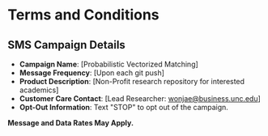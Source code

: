 # Terms and Conditions

## SMS Campaign Details
- **Campaign Name**: [Probabilistic Vectorized Matching]
- **Message Frequency**: [Upon each git push]
- **Product Description**: [Non-Profit research repository for interested academics]
- **Customer Care Contact**: [Lead Researcher: wonjae@business.unc.edu]
- **Opt-Out Information**: Text "STOP" to opt out of the campaign.

**Message and Data Rates May Apply.**